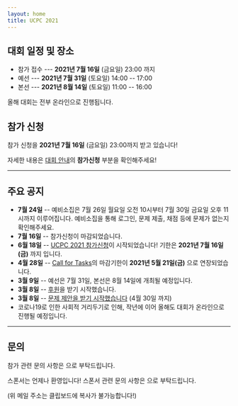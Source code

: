 ```yaml
---
layout: home
title: UCPC 2021
---
```


## 대회 일정 및 장소

 * 참가 접수 --- **2021년 7월 16일** (금요일) 23:00 까지
 * 예선 --- **2021년 7월 31일** (토요일) 14:00 -- 17:00
 * 본선 --- **2021년 8월 14일** (토요일) 11:00 -- 16:00

올해 대회는 전부 온라인으로 진행됩니다.

## 참가 신청

참가 신청을 **2021년 7월 16일** (금요일) 23:00까지 받고 있습니다!

자세한 내용은 [대회 안내](https://ucpc.me/about)의 **참가신청** 부분을 확인해주세요!

---

## 주요 공지

- **7월 24일** -- 예비소집은 7월 26일 월요일 오전 10시부터 7월 30일 금요일 오후 11시까지 이루어집니다. 예비소집을 통해 로그인, 문제 제출, 채점 등에 문제가 없는지 확인해주세요.
- **7월 16일** -- 참가신청이 마감되었습니다.
- **6월 18일** -- [UCPC 2021 참가신청](https://ucpc.me/about/)이 시작되었습니다! 기한은 **2021년 7월 16일(금)** 까지 입니다.
- **4월 28일** -- [Call for Tasks](https://ucpc.me/tasks/)의 마감기한이 **2021년 5월 21일(금)** 으로 연장되었습니다.
- **3월 9일** -- 예선은 7월 31일, 본선은 8월 14일에 개최될 예정입니다.
- **3월 8일** -- [후원](https://ucpc.me/sponsor/)을 받기 시작했습니다.
- **3월 8일** -- [문제 제안을 받기 시작했습니다](https://ucpc.me/tasks/) (4월 30일 까지)
- 코로나19로 인한 사회적 거리두기로 인해, 작년에 이어 올해도 대회가 온라인으로 진행될 예정입니다.

---

## 문의

참가 관련 문의 사항은 <a href="#" class="mail-address" data-name="contact" data-domain="ucpc" data-tld="me" onclick="window.location.href = 'mailto:' + this.dataset.name + '@' + this.dataset.domain + '.' + this.dataset.tld"></a>으로 부탁드립니다.

스폰서는 언제나 환영입니다! 스폰서 관련 문의 사항은 <a href="#" class="mail-address" data-name="sponsor" data-domain="ucpc" data-tld="me" onclick="window.location.href = 'mailto:' + this.dataset.name + '@' + this.dataset.domain + '.' + this.dataset.tld"></a>으로 부탁드립니다.

(위 메일 주소는 클립보드에 복사가 불가능합니다!)
